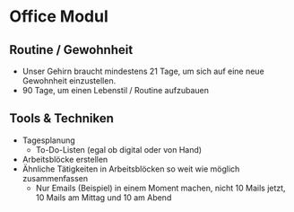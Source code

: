 # Office Modul

## Routine / Gewohnheit
* Unser Gehirn braucht mindestens 21 Tage, um sich auf eine neue Gewohnheit einzustellen.
* 90 Tage, um einen Lebenstil / Routine aufzubauen

## Tools & Techniken
* Tagesplanung
  * To-Do-Listen (egal ob digital oder von Hand)
* Arbeitsblöcke erstellen
* Ähnliche Tätigkeiten in Arbeitsblöcken so weit wie möglich zusammenfassen
  * Nur Emails (Beispiel) in einem Moment machen, nicht 10 Mails jetzt, 10 Mails am Mittag und 10 am Abend